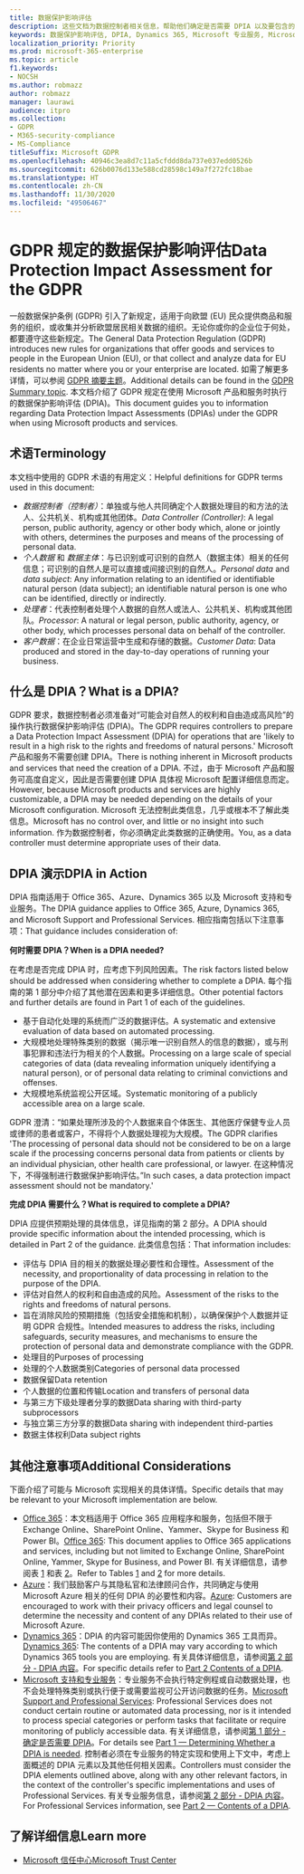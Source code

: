 ```yaml
---
title: 数据保护影响评估
description: 这些文档为数据控制者相关信息，帮助他们确定是否需要 DPIA 以及要包含的详细信息。
keywords: 数据保护影响评估, DPIA, Dynamics 365, Microsoft 专业服务, Microsoft 365, Microsoft 365 文档, GDPR
localization_priority: Priority
ms.prod: microsoft-365-enterprise
ms.topic: article
f1.keywords:
- NOCSH
ms.author: robmazz
author: robmazz
manager: laurawi
audience: itpro
ms.collection:
- GDPR
- M365-security-compliance
- MS-Compliance
titleSuffix: Microsoft GDPR
ms.openlocfilehash: 40946c3ea8d7c11a5cfddd8da737e037edd0526b
ms.sourcegitcommit: 626b0076d133e588cd28598c149a7f272fc18bae
ms.translationtype: HT
ms.contentlocale: zh-CN
ms.lasthandoff: 11/30/2020
ms.locfileid: "49506467"
---
```

# <a name="data-protection-impact-assessment-for-the-gdpr"></a><span data-ttu-id="c5e01-104">GDPR 规定的数据保护影响评估</span><span class="sxs-lookup"><span data-stu-id="c5e01-104">Data Protection Impact Assessment for the GDPR</span></span>

<span data-ttu-id="c5e01-105">一般数据保护条例 (GDPR) 引入了新规定，适用于向欧盟 (EU) 民众提供商品和服务的组织，或收集并分析欧盟居民相关数据的组织。无论你或你的企业位于何处，都要遵守这些新规定。</span><span class="sxs-lookup"><span data-stu-id="c5e01-105">The General Data Protection Regulation (GDPR) introduces new rules for organizations that offer goods and services to people in the European Union (EU), or that collect and analyze data for EU residents no matter where you or your enterprise are located.</span></span> <span data-ttu-id="c5e01-106">如需了解更多详情，可以参阅 [GDPR 摘要主题](gdpr.md)。</span><span class="sxs-lookup"><span data-stu-id="c5e01-106">Additional details can be found in the [GDPR Summary topic](gdpr.md).</span></span> <span data-ttu-id="c5e01-107">本文档介绍了 GDPR 规定在使用 Microsoft 产品和服务时执行的数据保护影响评估 (DPIA)。</span><span class="sxs-lookup"><span data-stu-id="c5e01-107">This document guides you to information regarding Data Protection Impact Assessments (DPIAs) under the GDPR when using Microsoft products and services.</span></span>

## <a name="terminology"></a><span data-ttu-id="c5e01-108">术语</span><span class="sxs-lookup"><span data-stu-id="c5e01-108">Terminology</span></span>

<span data-ttu-id="c5e01-109">本文档中使用的 GDPR 术语的有用定义：</span><span class="sxs-lookup"><span data-stu-id="c5e01-109">Helpful definitions for GDPR terms used in this document:</span></span>

- <span data-ttu-id="c5e01-110">*数据控制者（控制者）*：单独或与他人共同确定个人数据处理目的和方法的法人、公共机关、机构或其他团体。</span><span class="sxs-lookup"><span data-stu-id="c5e01-110">*Data Controller (Controller)*: A legal person, public authority, agency or other body which, alone or jointly with others, determines the purposes and means of the processing of personal data.</span></span>  
- <span data-ttu-id="c5e01-111">*个人数据* 和 *数据主体*：与已识别或可识别的自然人（数据主体）相关的任何信息；可识别的自然人是可以直接或间接识别的自然人。</span><span class="sxs-lookup"><span data-stu-id="c5e01-111">*Personal data* and *data subject*: Any information relating to an identified or identifiable natural person (data subject); an identifiable natural person is one who can be identified, directly or indirectly.</span></span>  
- <span data-ttu-id="c5e01-112">*处理者*：代表控制者处理个人数据的自然人或法人、公共机关、机构或其他团队。</span><span class="sxs-lookup"><span data-stu-id="c5e01-112">*Processor*: A natural or legal person, public authority, agency, or other body, which processes personal data on behalf of the controller.</span></span>  
- <span data-ttu-id="c5e01-113">*客户数据*：在企业日常运营中生成和存储的数据。</span><span class="sxs-lookup"><span data-stu-id="c5e01-113">*Customer Data*: Data produced and stored in the day-to-day operations of running your business.</span></span>

## <a name="what-is-a-dpia"></a><span data-ttu-id="c5e01-114">什么是 DPIA？</span><span class="sxs-lookup"><span data-stu-id="c5e01-114">What is a DPIA?</span></span>

<span data-ttu-id="c5e01-115">GDPR 要求，数据控制者必须准备对“可能会对自然人的权利和自由造成高风险”的操作执行数据保护影响评估 (DPIA)。</span><span class="sxs-lookup"><span data-stu-id="c5e01-115">The GDPR requires controllers to prepare a Data Protection Impact Assessment (DPIA) for operations that are 'likely to result in a high risk to the rights and freedoms of natural persons.'</span></span> <span data-ttu-id="c5e01-116">Microsoft 产品和服务不需要创建 DPIA。</span><span class="sxs-lookup"><span data-stu-id="c5e01-116">There is nothing inherent in Microsoft products and services that need the creation of a DPIA.</span></span> <span data-ttu-id="c5e01-117">不过，由于 Microsoft 产品和服务可高度自定义，因此是否需要创建 DPIA 具体视 Microsoft 配置详细信息而定。</span><span class="sxs-lookup"><span data-stu-id="c5e01-117">However, because Microsoft products and services are highly customizable, a DPIA may be needed depending on the details of your Microsoft configuration.</span></span> <span data-ttu-id="c5e01-118">Microsoft 无法控制此类信息，几乎或根本不了解此类信息。</span><span class="sxs-lookup"><span data-stu-id="c5e01-118">Microsoft has no control over, and little or no insight into such information.</span></span> <span data-ttu-id="c5e01-119">作为数据控制者，你必须确定此类数据的正确使用。</span><span class="sxs-lookup"><span data-stu-id="c5e01-119">You, as a data controller must determine appropriate uses of their data.</span></span>

## <a name="dpia-in-action"></a><span data-ttu-id="c5e01-120">DPIA 演示</span><span class="sxs-lookup"><span data-stu-id="c5e01-120">DPIA in Action</span></span>

<span data-ttu-id="c5e01-121">DPIA 指南适用于 Office 365、Azure、Dynamics 365 以及 Microsoft 支持和专业服务。</span><span class="sxs-lookup"><span data-stu-id="c5e01-121">The DPIA guidance applies to Office 365, Azure, Dynamics 365, and Microsoft Support and Professional Services.</span></span> <span data-ttu-id="c5e01-122">相应指南包括以下注意事项：</span><span class="sxs-lookup"><span data-stu-id="c5e01-122">That guidance includes consideration of:</span></span>

<span data-ttu-id="c5e01-123">**何时需要 DPIA？**</span><span class="sxs-lookup"><span data-stu-id="c5e01-123">**When is a DPIA needed?**</span></span>

<span data-ttu-id="c5e01-124">在考虑是否完成 DPIA 时，应考虑下列风险因素。</span><span class="sxs-lookup"><span data-stu-id="c5e01-124">The risk factors listed below should be addressed when considering whether to complete a DPIA.</span></span> <span data-ttu-id="c5e01-125">每个指南的第 1 部分中介绍了其他潜在因素和更多详细信息。</span><span class="sxs-lookup"><span data-stu-id="c5e01-125">Other potential factors and further details are found in Part 1 of each of the guidelines.</span></span>  

- <span data-ttu-id="c5e01-126">基于自动化处理的系统而广泛的数据评估。</span><span class="sxs-lookup"><span data-stu-id="c5e01-126">A systematic and extensive evaluation of data based on automated processing.</span></span>  
- <span data-ttu-id="c5e01-127">大规模地处理特殊类别的数据（揭示唯一识别自然人的信息的数据），或与刑事犯罪和违法行为相关的个人数据。</span><span class="sxs-lookup"><span data-stu-id="c5e01-127">Processing on a large scale of special categories of data (data revealing information uniquely identifying a natural person), or of personal data relating to criminal convictions and offenses.</span></span>
- <span data-ttu-id="c5e01-128">大规模地系统监视公开区域。</span><span class="sxs-lookup"><span data-stu-id="c5e01-128">Systematic monitoring of a publicly accessible area on a large scale.</span></span>

<span data-ttu-id="c5e01-129">GDPR 澄清：“如果处理所涉及的个人数据来自个体医生、其他医疗保健专业人员或律师的患者或客户，不得将个人数据处理视为大规模。</span><span class="sxs-lookup"><span data-stu-id="c5e01-129">The GDPR clarifies 'The processing of personal data should not be considered to be on a large scale if the processing concerns personal data from patients or clients by an individual physician, other health care professional, or lawyer.</span></span> <span data-ttu-id="c5e01-130">在这种情况下，不得强制进行数据保护影响评估。”</span><span class="sxs-lookup"><span data-stu-id="c5e01-130">In such cases, a data protection impact assessment should not be mandatory.'</span></span>

<span data-ttu-id="c5e01-131">**完成 DPIA 需要什么？**</span><span class="sxs-lookup"><span data-stu-id="c5e01-131">**What is required to complete a DPIA?**</span></span>

<span data-ttu-id="c5e01-132">DPIA 应提供预期处理的具体信息，详见指南的第 2 部分。</span><span class="sxs-lookup"><span data-stu-id="c5e01-132">A DPIA should provide specific information about the intended processing, which is detailed in Part 2 of the guidance.</span></span> <span data-ttu-id="c5e01-133">此类信息包括：</span><span class="sxs-lookup"><span data-stu-id="c5e01-133">That information includes:</span></span>

- <span data-ttu-id="c5e01-134">评估与 DPIA 目的相关的数据处理必要性和合理性。</span><span class="sxs-lookup"><span data-stu-id="c5e01-134">Assessment of the necessity, and proportionality of data processing in relation to the purpose of the DPIA.</span></span>  
- <span data-ttu-id="c5e01-135">评估对自然人的权利和自由造成的风险。</span><span class="sxs-lookup"><span data-stu-id="c5e01-135">Assessment of the risks to the rights and freedoms of natural persons.</span></span>
- <span data-ttu-id="c5e01-136">旨在消除风险的预期措施（包括安全措施和机制），以确保保护个人数据并证明 GDPR 合规性。</span><span class="sxs-lookup"><span data-stu-id="c5e01-136">Intended measures to address the risks, including safeguards, security measures, and mechanisms to ensure the protection of personal data and demonstrate compliance with the GDPR.</span></span>
- <span data-ttu-id="c5e01-137">处理目的</span><span class="sxs-lookup"><span data-stu-id="c5e01-137">Purposes of processing</span></span>  
- <span data-ttu-id="c5e01-138">处理的个人数据类别</span><span class="sxs-lookup"><span data-stu-id="c5e01-138">Categories of personal data processed</span></span>  
- <span data-ttu-id="c5e01-139">数据保留</span><span class="sxs-lookup"><span data-stu-id="c5e01-139">Data retention</span></span>  
- <span data-ttu-id="c5e01-140">个人数据的位置和传输</span><span class="sxs-lookup"><span data-stu-id="c5e01-140">Location and transfers of personal data</span></span>  
- <span data-ttu-id="c5e01-141">与第三方下级处理者分享的数据</span><span class="sxs-lookup"><span data-stu-id="c5e01-141">Data sharing with third-party subprocessors</span></span>  
- <span data-ttu-id="c5e01-142">与独立第三方分享的数据</span><span class="sxs-lookup"><span data-stu-id="c5e01-142">Data sharing with independent third-parties</span></span>  
- <span data-ttu-id="c5e01-143">数据主体权利</span><span class="sxs-lookup"><span data-stu-id="c5e01-143">Data subject rights</span></span>

## <a name="additional-considerations"></a><span data-ttu-id="c5e01-144">其他注意事项</span><span class="sxs-lookup"><span data-stu-id="c5e01-144">Additional Considerations</span></span>

<span data-ttu-id="c5e01-145">下面介绍了可能与 Microsoft 实现相关的具体详情。</span><span class="sxs-lookup"><span data-stu-id="c5e01-145">Specific details that may be relevant to your Microsoft implementation are below.</span></span>

- <span data-ttu-id="c5e01-146">[Office 365](gdpr-dpia-office365.md)：本文档适用于 Office 365 应用程序和服务，包括但不限于 Exchange Online、SharePoint Online、Yammer、Skype for Business 和 Power BI。</span><span class="sxs-lookup"><span data-stu-id="c5e01-146">[Office 365](gdpr-dpia-office365.md): This document applies to Office 365 applications and services, including but not limited to Exchange Online, SharePoint Online, Yammer, Skype for Business, and Power BI.</span></span> <span data-ttu-id="c5e01-147">有关详细信息，请参阅表 [1](https://docs.microsoft.com/microsoft-365/compliance/gdpr-dpia-office365#part-1--determining-whether-a-dpia-is-needed) 和表 [2](https://docs.microsoft.com/microsoft-365/compliance/gdpr-dpia-office365#part-2--contents-of-a-dpia)。</span><span class="sxs-lookup"><span data-stu-id="c5e01-147">Refer to Tables [1](https://docs.microsoft.com/microsoft-365/compliance/gdpr-dpia-office365#part-1--determining-whether-a-dpia-is-needed) and [2](https://docs.microsoft.com/microsoft-365/compliance/gdpr-dpia-office365#part-2--contents-of-a-dpia) for more details.</span></span>  
- <span data-ttu-id="c5e01-148">[Azure](gdpr-dpia-azure.md)：我们鼓励客户与其隐私官和法律顾问合作，共同确定与使用 Microsoft Azure 相关的任何 DPIA 的必要性和内容。</span><span class="sxs-lookup"><span data-stu-id="c5e01-148">[Azure](gdpr-dpia-azure.md): Customers are encouraged to work with their privacy officers and legal counsel to determine the necessity and content of any DPIAs related to their use of Microsoft Azure.</span></span>  
- <span data-ttu-id="c5e01-149">[Dynamics 365](gdpr-dpia-dynamics.md)：DPIA 的内容可能因你使用的 Dynamics 365 工具而异。</span><span class="sxs-lookup"><span data-stu-id="c5e01-149">[Dynamics 365](gdpr-dpia-dynamics.md): The contents of a DPIA may vary according to which Dynamics 365 tools you are employing.</span></span> <span data-ttu-id="c5e01-150">有关具体详细信息，请参阅[第 2 部分 - DPIA 内容](https://docs.microsoft.com/microsoft-365/compliance/gdpr-dpia-dynamics#part-2--contents-of-a-dpia)。</span><span class="sxs-lookup"><span data-stu-id="c5e01-150">For specific details refer to [Part 2 Contents of a DPIA](https://docs.microsoft.com/microsoft-365/compliance/gdpr-dpia-dynamics#part-2--contents-of-a-dpia).</span></span>
- <span data-ttu-id="c5e01-151">[Microsoft 支持和专业服务](gdpr-dpia-prof-services.md)：专业服务不会执行特定例程或自动数据处理，也不会处理特殊类别或执行便于或需要监视可公开访问数据的任务。</span><span class="sxs-lookup"><span data-stu-id="c5e01-151">[Microsoft Support and Professional Services](gdpr-dpia-prof-services.md): Professional Services does not conduct certain routine or automated data processing, nor is it intended to process special categories or perform tasks that facilitate or require monitoring of publicly accessible data.</span></span> <span data-ttu-id="c5e01-152">有关详细信息，请参阅[第 1 部分 - 确定是否需要 DPIA](https://docs.microsoft.com/microsoft-365/compliance/gdpr-dpia-prof-services#part-1--determining-whether-a-dpia-is-needed)。</span><span class="sxs-lookup"><span data-stu-id="c5e01-152">For details see [Part 1 — Determining Whether a DPIA is needed](https://docs.microsoft.com/microsoft-365/compliance/gdpr-dpia-prof-services#part-1--determining-whether-a-dpia-is-needed).</span></span> <span data-ttu-id="c5e01-153">控制者必须在专业服务的特定实现和使用上下文中，考虑上面概述的 DPIA 元素以及其他任何相关因素。</span><span class="sxs-lookup"><span data-stu-id="c5e01-153">Controllers must consider the DPIA elements outlined above, along with any other relevant factors, in the context of the controller's specific implementations and uses of Professional Services.</span></span> <span data-ttu-id="c5e01-154">有关专业服务信息，请参阅[第 2 部分 - DPIA 内容](https://docs.microsoft.com/microsoft-365/compliance/gdpr-dpia-prof-services#part-2--contents-of-a-dpia)。</span><span class="sxs-lookup"><span data-stu-id="c5e01-154">For Professional Services information, see [Part 2 — Contents of a DPIA](https://docs.microsoft.com/microsoft-365/compliance/gdpr-dpia-prof-services#part-2--contents-of-a-dpia).</span></span>

## <a name="learn-more"></a><span data-ttu-id="c5e01-155">了解详细信息</span><span class="sxs-lookup"><span data-stu-id="c5e01-155">Learn more</span></span>

- [<span data-ttu-id="c5e01-156">Microsoft 信任中心</span><span class="sxs-lookup"><span data-stu-id="c5e01-156">Microsoft Trust Center</span></span>](https://www.microsoft.com/trust-center/privacy/gdpr-overview)
